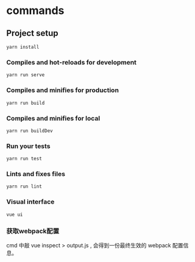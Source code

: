 # commands

## Project setup
```
yarn install
```

### Compiles and hot-reloads for development
```
yarn run serve
```

### Compiles and minifies for production
```
yarn run build
```

### Compiles and minifies for local
```
yarn run buildDev
```

### Run your tests
```
yarn run test
```

### Lints and fixes files
```
yarn run lint
```

### Visual interface
```
vue ui
```

### 获取webpack配置
cmd 中敲 vue inspect > output.js , 会得到一份最终生效的 webpack 配置信息。